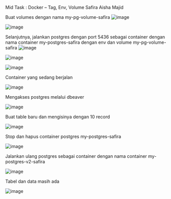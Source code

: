 Mid Task : Docker – Tag, Env, Volume
Safira Aisha Majid

Buat volumes dengan nama my-pg-volume-safira
![image](https://github.com/user-attachments/assets/1244fa0d-783f-4430-add5-8f395a72a8b5)

![image](https://github.com/user-attachments/assets/9a155968-9388-4c17-af6c-8d499c0301a6)

Selanjutnya, jalankan postgres dengan port 5436 sebagai container dengan nama container my-postgres-safira dengan env dan volume my-pg-volume-safira
![image](https://github.com/user-attachments/assets/ae4357f2-d0e9-4d52-91c9-d7c6ab4a6f6f)

![image](https://github.com/user-attachments/assets/8f92bdf8-48f4-4708-8b4d-76e660964e09)

![image](https://github.com/user-attachments/assets/bf5756d8-75d3-496f-9bfd-51ff930acda5)

Container yang sedang berjalan

![image](https://github.com/user-attachments/assets/423f236e-2d22-40e0-865d-2f694135c5db)

Mengakses postgres melalui dbeaver

![image](https://github.com/user-attachments/assets/91d89531-d58b-44c1-ac40-546862516281)

Buat table baru dan mengisinya dengan 10 record

![image](https://github.com/user-attachments/assets/803b0497-7aeb-4888-89f0-e730085ad345)

Stop dan hapus container postgres my-postgres-safira

![image](https://github.com/user-attachments/assets/07e9b94e-4a6e-4f22-b1f8-a27d12f0fbd7)

Jalankan ulang postgres sebagai container dengan nama container my-postgres-v2-safira

![image](https://github.com/user-attachments/assets/48e5f528-1e08-48fb-b4ad-b2579215dd17)

Tabel dan data masih ada

![image](https://github.com/user-attachments/assets/9a8a9f05-8a3f-4d8b-986d-57005228ff74)







